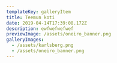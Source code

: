 ```yaml
---
templateKey: galleryItem
title: Teemun koti
date: 2019-04-14T17:39:08.172Z
description: ewfwefwefwef
previewImage: /assets/oneiro_banner.png
galleryImages:
  - /assets/karlsberg.png
  - /assets/oneiro_banner.png
---
```


